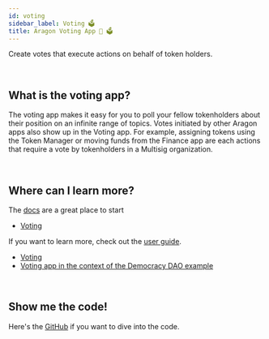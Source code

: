 ```yaml
---
id: voting
sidebar_label: Voting 🗳️
title: Aragon Voting App 🦅 🗳️
---
```


Create votes that execute actions on behalf of token holders.

<br>

## What is the voting app?

The voting app makes it easy for you to poll your fellow tokenholders about their position on an infinite range of topics. Votes initiated by other Aragon apps also show up in the Voting app. For example, assigning tokens using the Token Manager or moving funds from the Finance app are each actions that require a vote by tokenholders in a Multisig organization.

<br>

## Where can I learn more?

The [docs](https://wiki.aragon.org/dev/apps/) are a great place to start
- [Voting](https://wiki.aragon.org/dev/apps/voting/)

If you want to learn more, check out the [user guide](https://wiki.aragon.org/tutorials/Aragon_User_Guide/).
- [Voting](https://wiki.aragon.org/tutorials/Aragon_User_Guide/#33-voting)
- [Voting app in the context of the Democracy DAO example](https://wiki.aragon.org/tutorials/Aragon_User_Guide/#223-voting-app)

<br>

## Show me the code!

Here's the [GitHub](https://github.com/aragon/aragon-apps/blob/master/apps/voting) if you want to dive into the code.

<br>



